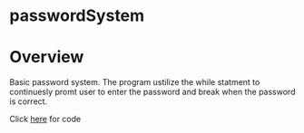 # passwordSystem

Overview
===========

Basic password system. The program ustilize the while statment to continuesly promt user to enter the password and break when the password is correct. 



Click [here](https://github.com/Fran0616/passwordSystem/blob/master/passwordSystem%20.py) for code
